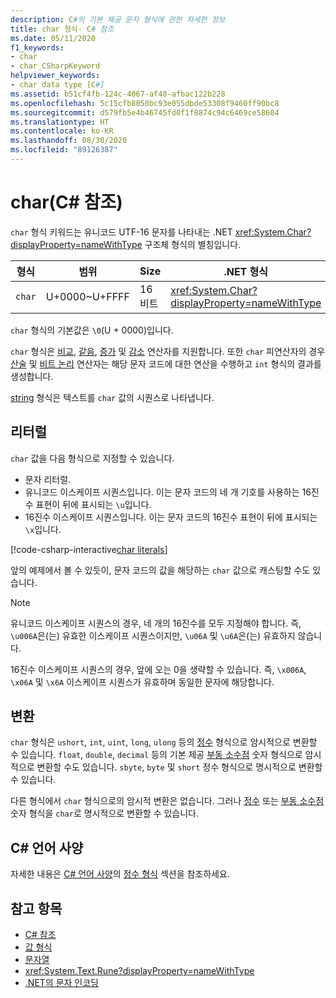 ```yaml
---
description: C#의 기본 제공 문자 형식에 관한 자세한 정보
title: char 형식- C# 참조
ms.date: 05/11/2020
f1_keywords:
- char
- char_CSharpKeyword
helpviewer_keywords:
- char data type [C#]
ms.assetid: b51cf4fb-124c-4067-af48-afbac122b228
ms.openlocfilehash: 5c15cfb8050bc93e055dbde53308f9460ff90bc8
ms.sourcegitcommit: d579fb5e4b46745fd0f1f8874c94c6469ce58604
ms.translationtype: HT
ms.contentlocale: ko-KR
ms.lasthandoff: 08/30/2020
ms.locfileid: "89126387"
---
```

# <a name="char-c-reference"></a>char(C# 참조)

`char` 형식 키워드는 유니코드 UTF-16 문자를 나타내는 .NET <xref:System.Char?displayProperty=nameWithType> 구조체 형식의 별칭입니다.

|형식|범위|Size|.NET 형식|
|----------|-----------|----------|-------------------------|
|`char`|U+0000~U+FFFF|16비트|<xref:System.Char?displayProperty=nameWithType>|

`char` 형식의 기본값은 `\0`(U + 0000)입니다.

`char` 형식은 [비교](../operators/comparison-operators.md), [같음](../operators/equality-operators.md), [증가](../operators/arithmetic-operators.md#increment-operator-) 및 [감소](../operators/arithmetic-operators.md#decrement-operator---) 연산자를 지원합니다. 또한 `char` 피연산자의 경우 [산술](../operators/arithmetic-operators.md) 및 [비트 논리](../operators/bitwise-and-shift-operators.md) 연산자는 해당 문자 코드에 대한 연산을 수행하고 `int` 형식의 결과를 생성합니다.

[string](reference-types.md#the-string-type) 형식은 텍스트를 `char` 값의 시퀀스로 나타냅니다.

## <a name="literals"></a>리터럴

`char` 값을 다음 형식으로 지정할 수 있습니다.

- 문자 리터럴.
- 유니코드 이스케이프 시퀀스입니다. 이는 문자 코드의 네 개 기호를 사용하는 16진수 표현이 뒤에 표시되는 `\u`입니다.
- 16진수 이스케이프 시퀀스입니다. 이는 문자 코드의 16진수 표현이 뒤에 표시되는 `\x`입니다.

[!code-csharp-interactive[char literals](snippets/CharType.cs#Literals)]

앞의 예제에서 볼 수 있듯이, 문자 코드의 값을 해당하는 `char` 값으로 캐스팅할 수도 있습니다.

> [!NOTE]
> 유니코드 이스케이프 시퀀스의 경우, 네 개의 16진수를 모두 지정해야 합니다. 즉, `\u006A`은(는) 유효한 이스케이프 시퀀스이지만, `\u06A` 및 `\u6A`은(는) 유효하지 않습니다.
>
> 16진수 이스케이프 시퀀스의 경우, 앞에 오는 0을 생략할 수 있습니다. 즉, `\x006A`, `\x06A` 및 `\x6A` 이스케이프 시퀀스가 유효하며 동일한 문자에 해당합니다.

## <a name="conversions"></a>변환

`char` 형식은 `ushort`, `int`, `uint`, `long`, `ulong` 등의 [정수](integral-numeric-types.md) 형식으로 암시적으로 변환할 수 있습니다. `float`, `double`, `decimal` 등의 기본 제공 [부동 소수점](floating-point-numeric-types.md) 숫자 형식으로 암시적으로 변환할 수도 있습니다. `sbyte`, `byte` 및 `short` 정수 형식으로 명시적으로 변환할 수 있습니다.

다른 형식에서 `char` 형식으로의 암시적 변환은 없습니다. 그러나 [정수](integral-numeric-types.md) 또는 [부동 소수점](floating-point-numeric-types.md) 숫자 형식을 `char`로 명시적으로 변환할 수 있습니다.

## <a name="c-language-specification"></a>C# 언어 사양

자세한 내용은 [C# 언어 사양](~/_csharplang/spec/introduction.md)의 [정수 형식](~/_csharplang/spec/types.md#integral-types) 섹션을 참조하세요.

## <a name="see-also"></a>참고 항목

- [C# 참조](../index.md)
- [값 형식](value-types.md)
- [문자열](../../programming-guide/strings/index.md)
- <xref:System.Text.Rune?displayProperty=nameWithType>
- [.NET의 문자 인코딩](../../../standard/base-types/character-encoding-introduction.md)

